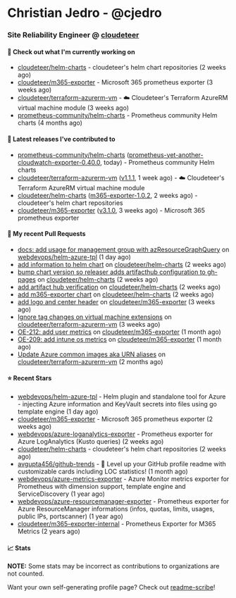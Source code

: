 # Christian Jedro - @cjedro
### Site Reliability Engineer @ [cloudeteer](https://cloudeteer.de/)

#### 👷 Check out what I'm currently working on

- [cloudeteer/helm-charts](https://github.com/cloudeteer/helm-charts) - cloudeteer&#39;s helm chart repositories (2 weeks ago)
- [cloudeteer/m365-exporter](https://github.com/cloudeteer/m365-exporter) - Microsoft 365 prometheus exporter (3 weeks ago)
- [cloudeteer/terraform-azurerm-vm](https://github.com/cloudeteer/terraform-azurerm-vm) - ☁️ Cloudeteer&#39;s Terraform AzureRM virtual machine module (3 weeks ago)
- [prometheus-community/helm-charts](https://github.com/prometheus-community/helm-charts) - Prometheus community Helm charts (4 months ago)

#### 🔭 Latest releases I've contributed to

- [prometheus-community/helm-charts](https://github.com/prometheus-community/helm-charts) ([prometheus-yet-another-cloudwatch-exporter-0.40.0](https://github.com/prometheus-community/helm-charts/releases/tag/prometheus-yet-another-cloudwatch-exporter-0.40.0), today) - Prometheus community Helm charts
- [cloudeteer/terraform-azurerm-vm](https://github.com/cloudeteer/terraform-azurerm-vm) ([v1.1.1](https://github.com/cloudeteer/terraform-azurerm-vm/releases/tag/v1.1.1), 1 week ago) - ☁️ Cloudeteer&#39;s Terraform AzureRM virtual machine module
- [cloudeteer/helm-charts](https://github.com/cloudeteer/helm-charts) ([m365-exporter-1.0.2](https://github.com/cloudeteer/helm-charts/releases/tag/m365-exporter-1.0.2), 2 weeks ago) - cloudeteer&#39;s helm chart repositories
- [cloudeteer/m365-exporter](https://github.com/cloudeteer/m365-exporter) ([v3.1.0](https://github.com/cloudeteer/m365-exporter/releases/tag/v3.1.0), 3 weeks ago) - Microsoft 365 prometheus exporter

#### 🔨 My recent Pull Requests

- [docs: add usage for management group with azResourceGraphQuery](https://github.com/webdevops/helm-azure-tpl/pull/78) on [webdevops/helm-azure-tpl](https://github.com/webdevops/helm-azure-tpl) (1 day ago)
- [add information to helm chart](https://github.com/cloudeteer/helm-charts/pull/6) on [cloudeteer/helm-charts](https://github.com/cloudeteer/helm-charts) (2 weeks ago)
- [bump chart version so releaser adds artifacthub configuration to gh-pages](https://github.com/cloudeteer/helm-charts/pull/5) on [cloudeteer/helm-charts](https://github.com/cloudeteer/helm-charts) (2 weeks ago)
- [add artifact hub verification](https://github.com/cloudeteer/helm-charts/pull/4) on [cloudeteer/helm-charts](https://github.com/cloudeteer/helm-charts) (2 weeks ago)
- [add m365-exporter chart](https://github.com/cloudeteer/helm-charts/pull/3) on [cloudeteer/helm-charts](https://github.com/cloudeteer/helm-charts) (2 weeks ago)
- [add logo and center header](https://github.com/cloudeteer/m365-exporter/pull/21) on [cloudeteer/m365-exporter](https://github.com/cloudeteer/m365-exporter) (3 weeks ago)
- [Ignore tag changes on virtual machine extensions](https://github.com/cloudeteer/terraform-azurerm-vm/pull/62) on [cloudeteer/terraform-azurerm-vm](https://github.com/cloudeteer/terraform-azurerm-vm) (3 weeks ago)
- [OE-212: add user metrics](https://github.com/cloudeteer/m365-exporter/pull/19) on [cloudeteer/m365-exporter](https://github.com/cloudeteer/m365-exporter) (1 month ago)
- [OE-209: add intune os metrics](https://github.com/cloudeteer/m365-exporter/pull/14) on [cloudeteer/m365-exporter](https://github.com/cloudeteer/m365-exporter) (1 month ago)
- [Update Azure common images aka URN aliases](https://github.com/cloudeteer/terraform-azurerm-vm/pull/54) on [cloudeteer/terraform-azurerm-vm](https://github.com/cloudeteer/terraform-azurerm-vm) (2 months ago)

#### ⭐ Recent Stars

- [webdevops/helm-azure-tpl](https://github.com/webdevops/helm-azure-tpl) - Helm plugin and standalone tool for Azure - injecting Azure information and KeyVault secrets into files using go template engine (1 day ago)
- [cloudeteer/m365-exporter](https://github.com/cloudeteer/m365-exporter) - Microsoft 365 prometheus exporter (2 weeks ago)
- [webdevops/azure-loganalytics-exporter](https://github.com/webdevops/azure-loganalytics-exporter) - Prometheus exporter for Azure LogAnalytics (Kusto queries) (2 weeks ago)
- [cloudeteer/helm-charts](https://github.com/cloudeteer/helm-charts) - cloudeteer&#39;s helm chart repositories (2 weeks ago)
- [avgupta456/github-trends](https://github.com/avgupta456/github-trends) - 🚀 Level up your GitHub profile readme with customizable cards including LOC statistics! (1 month ago)
- [webdevops/azure-metrics-exporter](https://github.com/webdevops/azure-metrics-exporter) - Azure Monitor metrics exporter for Prometheus with dimension support, template engine and ServiceDiscovery (1 year ago)
- [webdevops/azure-resourcemanager-exporter](https://github.com/webdevops/azure-resourcemanager-exporter) - Prometheus exporter for Azure ResourceManager informations (infos, quotas, limits, usages, public IPs, portscanner) (1 year ago)
- [cloudeteer/m365-exporter-internal](https://github.com/cloudeteer/m365-exporter-internal) - Prometheus Exporter for M365 Metrics (2 years ago)

#### 📈 Stats

**NOTE:** Some stats may be incorrect as contributions to organizations
are not counted.


Want your own self-generating profile page? Check out [readme-scribe](https://github.com/muesli/readme-scribe)!